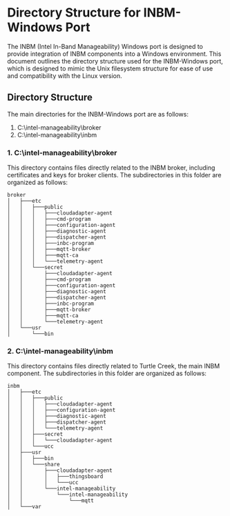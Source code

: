 # Directory Structure for INBM-Windows Port

The INBM (Intel In-Band Manageability) Windows port is designed to provide integration of INBM components into a Windows environment. This document outlines the directory structure used for the INBM-Windows port, which is designed to mimic the Unix filesystem structure for ease of use and compatibility with the Linux version.

## Directory Structure

The main directories for the INBM-Windows port are as follows:

1. C:\intel-manageability\broker
2. C:\intel-manageability\inbm

### 1. C:\intel-manageability\broker

This directory contains files directly related to the INBM broker, including certificates and keys for broker clients. The subdirectories in this folder are organized as follows:

```
broker
│   ├───etc
│   │   ├───public
│   │   │   ├───cloudadapter-agent
│   │   │   ├───cmd-program
│   │   │   ├───configuration-agent
│   │   │   ├───diagnostic-agent
│   │   │   ├───dispatcher-agent
│   │   │   ├───inbc-program
│   │   │   ├───mqtt-broker
│   │   │   ├───mqtt-ca
│   │   │   └───telemetry-agent
│   │   └───secret
│   │       ├───cloudadapter-agent
│   │       ├───cmd-program
│   │       ├───configuration-agent
│   │       ├───diagnostic-agent
│   │       ├───dispatcher-agent
│   │       ├───inbc-program
│   │       ├───mqtt-broker
│   │       ├───mqtt-ca
│   │       └───telemetry-agent
│   └───usr
│       └───bin
```

### 2. C:\intel-manageability\inbm

This directory contains files directly related to Turtle Creek, the main INBM component. The subdirectories in this folder are organized as follows:

```
inbm
│   ├───etc
│   │   ├───public
│   │   │   ├───cloudadapter-agent
│   │   │   ├───configuration-agent
│   │   │   ├───diagnostic-agent
│   │   │   ├───dispatcher-agent
│   │   │   └───telemetry-agent
│   │   ├───secret
│   │   │   └───cloudadapter-agent
│   │   └───ucc
│   ├───usr
│   │   ├───bin
│   │   └───share
│   │       ├───cloudadapter-agent
│   │       │   ├───thingsboard
│   │       │   └───ucc
│   │       └───intel-manageability
│   │           └───intel-manageability
│   │               └───mqtt
│   └───var
```
